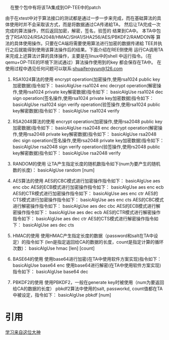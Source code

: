      
在整个包中有将该TA集成到OP-TEE中的patch

由于在xtest中对于算法接口的测试都是通过一步一步来完成，而在基础算法的具体使用时并不会采取该方式，而是将数据通过CA传递給TA，
然后让TA完成一次完成的算法操作，然后返回加密，解密，签名，验签的
结果到CA中。
	本TA中包含了RSA1024/RSA2048/HMAC/SHA1/SHA256/AES/PBKDF2/RAMDON等
算法的具体使用操作。只要在CA端将需要使用算法进行加密的数据传递給
TEE并执行之后就能得到使用该算法操作后的结果。下面介绍在REE侧使用
运行CA调用TA来完成上述算法计算的具体操作，主要是在linux中的shell
中运行指令。（在qemu+OP-TEE的环境下测试通过）算法操作使用到的key
都会保存在TA中。
	在使用过程中遇见任何问题可以联系:shuaifengyun@126.com
1. RSA1024算法的使用
	encrypt operation(加密操作,使用rsa1024 public key加密数据)指令如下：
		basicAlgUse rsa1024 enc
	decrypt operation(解密操作,使用rsa1024 private key解密数据)指令如下：
		basicAlgUse rsa1024 dec
	sign operation(签名操作,使用rsa1024 private key加密数据)指令如下：
		basicAlgUse rsa1024 sign
	verify operation(验签操作,使用rsa1024 public key解密数据)指令如下：
		basicAlgUse rsa1024 verify

2. RSA2048算法的使用
	encrypt operation(加密操作,使用rsa2048 public key加密数据)指令如下：
		basicAlgUse rsa2048 enc
	decrypt operation(解密操作,使用rsa2048 private key解密数据)指令如下：
		basicAlgUse rsa2048 dec
	sign operation(签名操作,使用rsa2048 private key加密数据)指令如下：
		basicAlgUse rsa2048 sign
	verify operation(验签操作,使用rs2048 public key解密数据)指令如下：
		basicAlgUse rsa2048 verify

3. RANDOM的使用
	让TA产生指定长度的随机数指令如下(num为要产生的随机数的长度)：
	basicAlgUse random [num]

4. AES算法的使用
	AES的CBC模式进行加密操作指令如下：
		basicAlgUse aes enc cbc
	AES的ECB模式进行加密操作指令如下：
		basicAlgUse aes enc ecb
	AES的CTR模式进行加密操作指令如下：
		basicAlgUse aes enc ctr
	AES的CTS模式进行加密操作指令如下：
		basicAlgUse aes enc cts
	AES的CBC模式进行解密操作指令如下：
		basicAlgUse aes dec cbc
	AES的ECB模式进行解密操作指令如下：
		basicAlgUse aes dec ecb
	AES的CTR模式进行解密操作指令如下：
		basicAlgUse aes dec ctr
	AES的CTS模式进行解密操作指令如下：
		basicAlgUse aes dec cts

5. HMAC的使用
	使用HMAC产生指定长度的数据（password和salt在TA中设定）的指令如下
	(len是指定返回给CA的数据的长度，count是指定计算的循环次数)：
		basicAlgUse hmac [len] [count]

6. BASE64的使用
	使用base64进行加密(在TA中使用软件方案实现)指令如下：
		basicAlgUse base64 enc
	使用base64进行解密(在TA中使用软件方案实现)指令如下：
		basicAlgUse base64 dec

7. PBKDF2的使用
	使用PBKDF2，一般在generate key时被使用（num为要返回给CA的数据的长度）
	pbkdf2算法中使用的salt, passworkd, count值都在TA中被设定，指令如下：
		basicAlgUse pbkdf [num]


# 引用
[学习来自这位大神](https://blog.csdn.net/shuaifengyun/article/details/73716352)